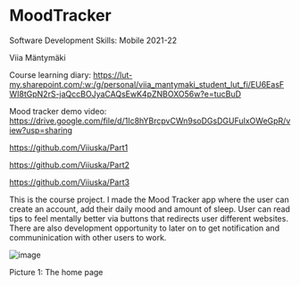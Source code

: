 # MoodTracker

Software Development Skills: Mobile 2021-22

Viia Mäntymäki

Course learning diary: https://lut-my.sharepoint.com/:w:/g/personal/viia_mantymaki_student_lut_fi/EU6EasFWI8tGpN2rS-jaQccBOJyaCAQsEwK4pZNBOXO56w?e=tucBuD

Mood tracker demo video: https://drive.google.com/file/d/1Ic8hYBrcpvCWn9soDGsDGUFuIxOWeGpR/view?usp=sharing

https://github.com/Viiuska/Part1

https://github.com/Viiuska/Part2

https://github.com/Viiuska/Part3

This is the course project. I made the Mood Tracker app where the user can create an account, add their daily mood and amount of sleep. User can read tips to feel mentally better via buttons that redirects user different websites. There are also development opportunity to later on to get notification and communinication with other users to work.









![image](https://user-images.githubusercontent.com/87257685/172869172-bdcc5a09-b8d9-46fc-9b2d-aa5c2e43624d.png)

Picture 1: The home page
